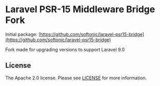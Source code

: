 Laravel PSR-15 Middleware Bridge Fork
=====

Initial package: [https://github.com/softonic/laravel-psr15-bridge](https://github.com/softonic/laravel-psr15-bridge)

Fork made for upgrading versions to support Laravel 9.0

License
-------

The Apache 2.0 license. Please see [LICENSE](LICENSE) for more information.